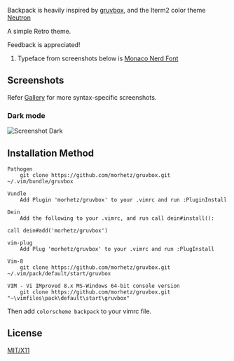 <!--p align="center"><img src="http://svgur.com/i/3Dp.svg"></p-->

Backpack is heavily inspired by [gruvbox](https://github.com/morhetz/gruvbox), and the Iterm2 color theme [Neutron](https://github.com/mbadolato/iTerm2-Color-Schemes)

A simple Retro theme.

Feedback is appreciated!

1. Typeface from screenshots below is [Monaco Nerd Font](https://github.com/Karmenzind/monaco-nerd-fonts)

Screenshots
-----------

Refer [Gallery][] for more syntax-specific screenshots.

   [Gallery]: https://github.com/mitch1000/backpack/wiki/Gallery

### Dark mode

![Screenshot Dark](http://i.imgur.com/GkIl8Fn.png)

Installation Method
-------------

    Pathogen
        git clone https://github.com/morhetz/gruvbox.git ~/.vim/bundle/gruvbox

    Vundle
        Add Plugin 'morhetz/gruvbox' to your .vimrc and run :PluginInstall

    Dein
        Add the following to your .vimrc, and run call dein#install():

    call dein#add('morhetz/gruvbox')

    vim-plug
        Add Plug 'morhetz/gruvbox' to your .vimrc and run :PlugInstall

    Vim-8
        git clone https://github.com/morhetz/gruvbox.git ~/.vim/pack/default/start/gruvbox

    VIM - Vi IMproved 8.x MS-Windows 64-bit console version
        git clone https://github.com/morhetz/gruvbox.git "~\vimfiles\pack\default\start\gruvbox"


Then add `colorscheme backpack` to your vimrc file.


License
-------
[MIT/X11][]

   [MIT/X11]: https://en.wikipedia.org/wiki/MIT_License
